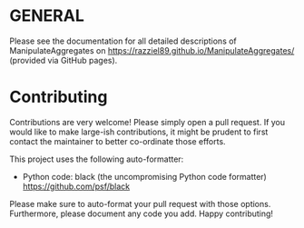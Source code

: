 # GENERAL

Please see the documentation for all detailed descriptions of
ManipulateAggregates on <https://razziel89.github.io/ManipulateAggregates/>
(provided via GitHub pages).

# Contributing

Contributions are very welcome!
Please simply open a pull request.
If you would like to make large-ish contributions, it might be prudent to first
contact the maintainer to better co-ordinate those efforts.

This project uses the following auto-formatter:
* Python code: black (the uncompromising Python code formatter)
  <https://github.com/psf/black>

Please make sure to auto-format your pull request with those options.
Furthermore, please document any code you add.
Happy contributing!
